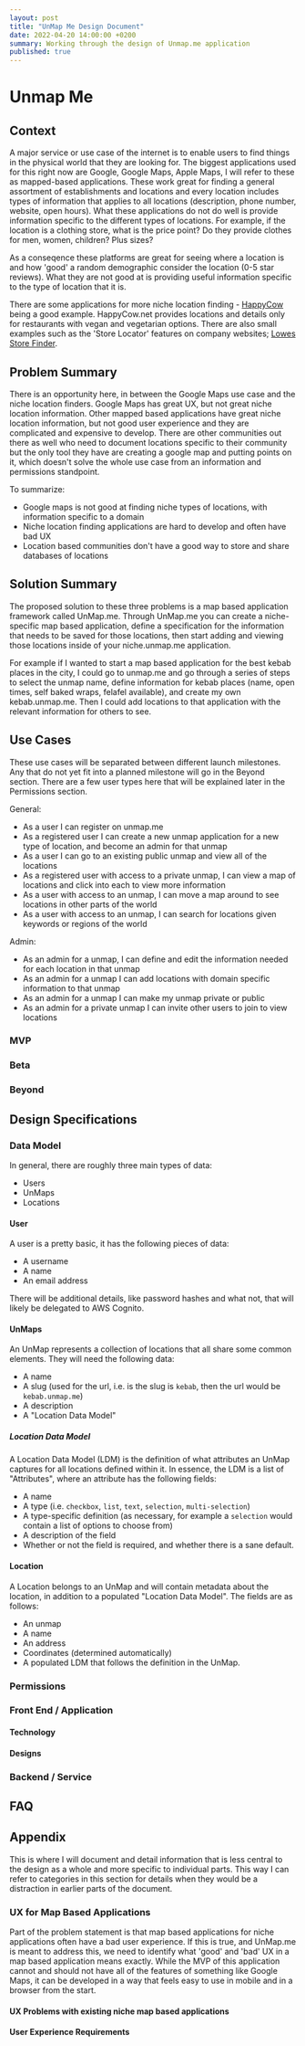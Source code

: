 ```yaml
---
layout: post
title: "UnMap Me Design Document"
date: 2022-04-20 14:00:00 +0200
summary: Working through the design of Unmap.me application
published: true
---
```


# Unmap Me

## Context

A major service or use case of the internet is to enable users to find things in the physical world that they are looking for. The biggest applications used for this right now are Google, Google Maps, Apple Maps, I will refer to these as mapped-based applications. These work great for finding a general assortment of establishments and locations and every location includes types of information that applies to all locations (description, phone number, website, open hours). What these applications do not do well is provide information specific to the different types of locations. For example, if the location is a clothing store, what is the price point? Do they provide clothes for men, women, children? Plus sizes?

As a conseqence these platforms are great for seeing where a location is and how 'good' a random demographic consider the location (0-5 star reviews). What they are not good at is providing useful information specific to the type of location that it is.

There are some applications for more niche location finding - [HappyCow](HappyCow.net) being a good example. HappyCow.net provides locations and details only for restaurants with vegan and vegetarian options. There are also small examples such as the 'Store Locator' features on company websites; [Lowes Store Finder](https://www.lowes.com/store/).

## Problem Summary

There is an opportunity here, in between the Google Maps use case and the niche location finders. Google Maps has great UX, but not great niche location information. Other mapped based applications have great niche location information, but not good user experience and they are complicated and expensive to develop. There are other communities out there as well who need to document locations specific to their community but the only tool they have are creating a google map and putting points on it, which doesn't solve the whole use case from an information and permissions standpoint.

To summarize:

- Google maps is not good at finding niche types of locations, with information specific to a domain
- Niche location finding applications are hard to develop and often have bad UX
- Location based communities don't have a good way to store and share databases of locations

## Solution Summary

The proposed solution to these three problems is a map based application framework called UnMap.me. Through UnMap.me you can create a niche-specific map based application, define a specification for the information that needs to be saved for those locations, then start adding and viewing those locations inside of your niche.unmap.me application.

For example if I wanted to start a map based application for the best kebab places in the city, I could go to unmap.me and go through a series of steps to select the unmap name, define information for kebab places (name, open times, self baked wraps, felafel available), and create my own kebab.unmap.me. Then I could add locations to that application with the relevant information for others to see.

## Use Cases

These use cases will be separated between different launch milestones. Any that do not yet fit into a planned milestone will go in the Beyond section.
There are a few user types here that will be explained later in the Permissions section.

General:

- As a user I can register on unmap.me
- As a registered user I can create a new unmap application for a new type of location, and become an admin for that unmap
- As a user I can go to an existing public unmap and view all of the locations
- As a registered user with access to a private unmap, I can view a map of locations and click into each to view more information
- As a user with access to an unmap, I can move a map around to see locations in other parts of the world
- As a user with access to an unmap, I can search for locations given keywords or regions of the world

Admin:

- As an admin for a unmap, I can define and edit the information needed for each location in that unmap
- As an admin for a unmap I can add locations with domain specific information to that unmap
- As an admin for a unmap I can make my unmap private or public
- As an admin for a private unmap I can invite other users to join to view locations

### MVP

### Beta

### Beyond

## Design Specifications

### Data Model
In general, there are roughly three main types of data:

- Users
- UnMaps
- Locations

#### User
A user is a pretty basic, it has the following pieces of data:

- A username
- A name
- An email address

There will be additional details, like password hashes and what not, that will likely be delegated to AWS Cognito.

#### UnMaps
An UnMap represents a collection of locations that all share some common elements. They will need the following data:

- A name
- A slug (used for the url, i.e. is the slug is `kebab`, then the url would be `kebab.unmap.me`)
- A description
- A "Location Data Model"

##### Location Data Model
A Location Data Model (LDM) is the definition of what attributes an UnMap captures for all locations defined within it. In essence, the LDM is a list of "Attributes", where an attribute has the following fields:

- A name
- A type (i.e. `checkbox`, `list`, `text`, `selection`, `multi-selection`)
- A type-specific definition (as necessary, for example a `selection` would contain a list of options to choose from)
- A description of the field
- Whether or not the field is required, and whether there is a sane default.

#### Location
A Location belongs to an UnMap and will contain metadata about the location, in addition to a populated "Location Data Model". The fields are as follows:

- An unmap
- A name
- An address
- Coordinates (determined automatically)
- A populated LDM that follows the definition in the UnMap.

### Permissions

### Front End / Application

#### Technology

#### Designs

### Backend / Service

## FAQ

## Appendix

This is where I will document and detail information that is less central to the design as a whole and more specific to individual parts. This way I can refer to categories in this section for details when they would be a distraction in earlier parts of the document.

### UX for Map Based Applications

Part of the problem statement is that map based applications for niche applications often have a bad user experience. If this is true, and UnMap.me is meant to address this, we need to identify what 'good' and 'bad' UX in a map based application means exactly. While the MVP of this application cannot and should not have all of the features of something like Google Maps, it can be developed in a way that feels easy to use in mobile and in a browser from the start.

#### UX Problems with existing niche map based applications

#### User Experience Requirements

